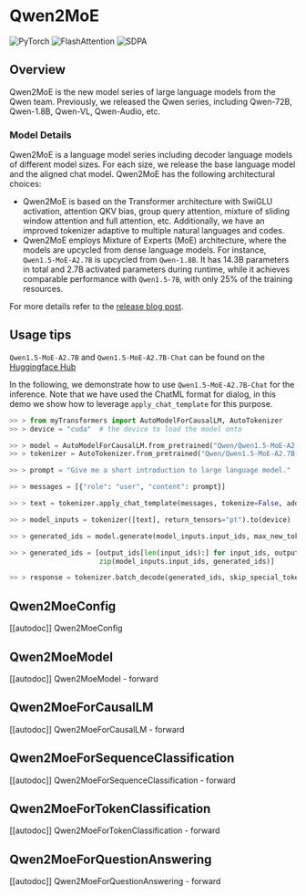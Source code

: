 <!--Copyright 2024 The Qwen Team and The HuggingFace Team. All rights reserved.

Licensed under the Apache License, Version 2.0 (the "License"); you may not use this file except in compliance with
the License. You may obtain a copy of the License at

http://www.apache.org/licenses/LICENSE-2.0

Unless required by applicable law or agreed to in writing, software distributed under the License is distributed on
an "AS IS" BASIS, WITHOUT WARRANTIES OR CONDITIONS OF ANY KIND, either express or implied. See the License for the
specific language governing permissions and limitations under the License.

⚠️ Note that this file is in Markdown but contain specific syntax for our doc-builder (similar to MDX) that may not be
rendered properly in your Markdown viewer.

-->

# Qwen2MoE

<div class="flex flex-wrap space-x-1">
<img alt="PyTorch" src="https://img.shields.io/badge/PyTorch-DE3412?style=flat&logo=pytorch&logoColor=white">
<img alt="FlashAttention" src="https://img.shields.io/badge/%E2%9A%A1%EF%B8%8E%20FlashAttention-eae0c8?style=flat">
<img alt="SDPA" src="https://img.shields.io/badge/SDPA-DE3412?style=flat&logo=pytorch&logoColor=white">
</div>

## Overview

Qwen2MoE is the new model series of large language models from the Qwen team. Previously, we released the Qwen series, including Qwen-72B, Qwen-1.8B, Qwen-VL, Qwen-Audio, etc.

### Model Details

Qwen2MoE is a language model series including decoder language models of different model sizes. For each size, we release the base language model and the aligned chat model. Qwen2MoE has the following architectural choices:

- Qwen2MoE is based on the Transformer architecture with SwiGLU activation, attention QKV bias, group query attention, mixture of sliding window attention and full attention, etc. Additionally, we have an improved tokenizer adaptive to multiple natural languages and codes.
- Qwen2MoE employs Mixture of Experts (MoE) architecture, where the models are upcycled from dense language models. For instance, `Qwen1.5-MoE-A2.7B` is upcycled from `Qwen-1.8B`. It has 14.3B parameters in total and 2.7B activated parameters during runtime, while it achieves comparable performance with `Qwen1.5-7B`, with only 25% of the training resources.

For more details refer to the [release blog post](https://qwenlm.github.io/blog/qwen-moe/).

## Usage tips

`Qwen1.5-MoE-A2.7B` and `Qwen1.5-MoE-A2.7B-Chat` can be found on the [Huggingface Hub](https://huggingface.co/Qwen)

In the following, we demonstrate how to use `Qwen1.5-MoE-A2.7B-Chat` for the inference. Note that we have used the ChatML format for dialog, in this demo we show how to leverage `apply_chat_template` for this purpose.

```python
>> > from myTransformers import AutoModelForCausalLM, AutoTokenizer
>> > device = "cuda"  # the device to load the model onto

>> > model = AutoModelForCausalLM.from_pretrained("Qwen/Qwen1.5-MoE-A2.7B-Chat", device_map="auto")
>> > tokenizer = AutoTokenizer.from_pretrained("Qwen/Qwen1.5-MoE-A2.7B-Chat")

>> > prompt = "Give me a short introduction to large language model."

>> > messages = [{"role": "user", "content": prompt}]

>> > text = tokenizer.apply_chat_template(messages, tokenize=False, add_generation_prompt=True)

>> > model_inputs = tokenizer([text], return_tensors="pt").to(device)

>> > generated_ids = model.generate(model_inputs.input_ids, max_new_tokens=512, do_sample=True)

>> > generated_ids = [output_ids[len(input_ids):] for input_ids, output_ids in
                      zip(model_inputs.input_ids, generated_ids)]

>> > response = tokenizer.batch_decode(generated_ids, skip_special_tokens=True)[0]
```

## Qwen2MoeConfig

[[autodoc]] Qwen2MoeConfig

## Qwen2MoeModel

[[autodoc]] Qwen2MoeModel
    - forward

## Qwen2MoeForCausalLM

[[autodoc]] Qwen2MoeForCausalLM
    - forward

## Qwen2MoeForSequenceClassification

[[autodoc]] Qwen2MoeForSequenceClassification
    - forward

## Qwen2MoeForTokenClassification

[[autodoc]] Qwen2MoeForTokenClassification
    - forward

## Qwen2MoeForQuestionAnswering

[[autodoc]] Qwen2MoeForQuestionAnswering
    - forward
